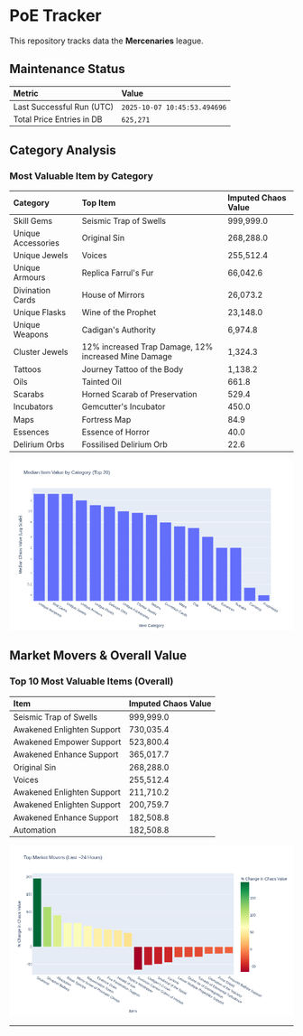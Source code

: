 # PoE Tracker

This repository tracks data the **Mercenaries** league.

## Maintenance Status

<!-- START_MAINTENANCE -->
| Metric | Value |
|:---|:---|
| Last Successful Run (UTC) | `2025-10-07 10:45:53.494696` |
| Total Price Entries in DB | `625,271` |

<!-- END_MAINTENANCE -->

## Category Analysis

<!-- START_CATEGORY_ANALYSIS -->
### Most Valuable Item by Category
| Category | Top Item | Imputed Chaos Value |
| :--- | :--- | :--- |
| Skill Gems | Seismic Trap of Swells | 999,999.0 |
| Unique Accessories | Original Sin | 268,288.0 |
| Unique Jewels | Voices | 255,512.4 |
| Unique Armours | Replica Farrul's Fur | 66,042.6 |
| Divination Cards | House of Mirrors | 26,073.2 |
| Unique Flasks | Wine of the Prophet | 23,148.0 |
| Unique Weapons | Cadigan's Authority | 6,974.8 |
| Cluster Jewels | 12% increased Trap Damage, 12% increased Mine Damage | 1,324.3 |
| Tattoos | Journey Tattoo of the Body | 1,138.2 |
| Oils | Tainted Oil | 661.8 |
| Scarabs | Horned Scarab of Preservation | 529.4 |
| Incubators | Gemcutter's Incubator | 450.0 |
| Maps | Fortress Map | 84.9 |
| Essences | Essence of Horror | 40.0 |
| Delirium Orbs | Fossilised Delirium Orb | 22.6 |


![Category Analysis Chart](charts/category_analysis.png)
<!-- END_CATEGORY_ANALYSIS -->

## Market Movers & Overall Value

<!-- START_ANALYSIS -->
### Top 10 Most Valuable Items (Overall)
| Item | Imputed Chaos Value |
| :--- | :--- |
| Seismic Trap of Swells | 999,999.0 |
| Awakened Enlighten Support | 730,035.4 |
| Awakened Empower Support | 523,800.4 |
| Awakened Enhance Support | 365,017.7 |
| Original Sin | 268,288.0 |
| Voices | 255,512.4 |
| Awakened Enlighten Support | 211,710.2 |
| Awakened Enlighten Support | 200,759.7 |
| Awakened Enhance Support | 182,508.8 |
| Automation | 182,508.8 |


![Market Movers Chart](charts/market_movers.png)
<!-- END_ANALYSIS -->

---
